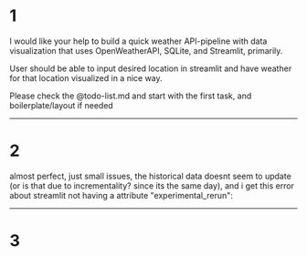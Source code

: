 # 1
I would like your help to build a quick weather API-pipeline with data visualization that uses OpenWeatherAPI, SQLite, and Streamlit, primarily.

User should be able to input desired location in streamlit and have weather for that location visualized in a nice way.

Please check the @todo-list.md and start with the first task, and boilerplate/layout if needed

---

# 2

almost perfect, just small issues, the historical data doesnt seem to update (or is that due to incrementality? since its the same day), and i get this error about streamlit not having a attribute "experimental_rerun":


---


# 3